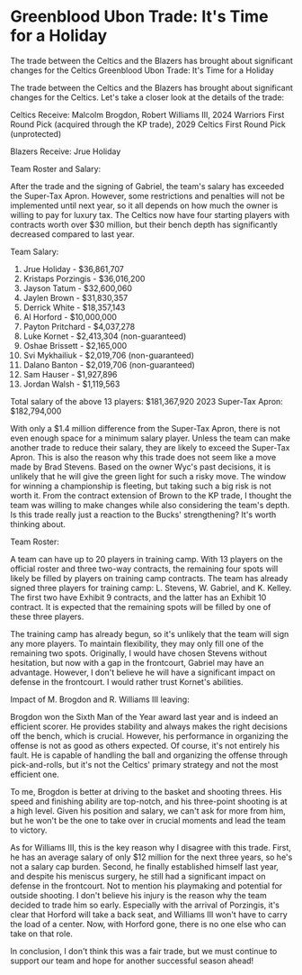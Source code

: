 #  Greenblood Ubon Trade: It's Time for a Holiday

The trade between the Celtics and the Blazers has brought about significant changes for the Celtics 
  Greenblood Ubon Trade: It's Time for a Holiday

The trade between the Celtics and the Blazers has brought about significant changes for the Celtics. Let's take a closer look at the details of the trade:

Celtics Receive: Malcolm Brogdon, Robert Williams III, 2024 Warriors First Round Pick (acquired through the KP trade), 2029 Celtics First Round Pick (unprotected)

Blazers Receive: Jrue Holiday

Team Roster and Salary:

After the trade and the signing of Gabriel, the team's salary has exceeded the Super-Tax Apron. However, some restrictions and penalties will not be implemented until next year, so it all depends on how much the owner is willing to pay for luxury tax. The Celtics now have four starting players with contracts worth over $30 million, but their bench depth has significantly decreased compared to last year.

Team Salary:
1. Jrue Holiday - $36,861,707
2. Kristaps Porzingis - $36,016,200
3. Jayson Tatum - $32,600,060
4. Jaylen Brown - $31,830,357
5. Derrick White - $18,357,143
6. Al Horford - $10,000,000
7. Payton Pritchard - $4,037,278
8. Luke Kornet - $2,413,304 (non-guaranteed)
9. Oshae Brissett - $2,165,000
10. Svi Mykhailiuk - $2,019,706 (non-guaranteed)
11. Dalano Banton - $2,019,706 (non-guaranteed)
12. Sam Hauser - $1,927,896
13. Jordan Walsh - $1,119,563

Total salary of the above 13 players: $181,367,920
2023 Super-Tax Apron: $182,794,000

With only a $1.4 million difference from the Super-Tax Apron, there is not even enough space for a minimum salary player. Unless the team can make another trade to reduce their salary, they are likely to exceed the Super-Tax Apron. This is also the reason why this trade does not seem like a move made by Brad Stevens. Based on the owner Wyc's past decisions, it is unlikely that he will give the green light for such a risky move. The window for winning a championship is fleeting, but taking such a big risk is not worth it. From the contract extension of Brown to the KP trade, I thought the team was willing to make changes while also considering the team's depth. Is this trade really just a reaction to the Bucks' strengthening? It's worth thinking about.

Team Roster:

A team can have up to 20 players in training camp. With 13 players on the official roster and three two-way contracts, the remaining four spots will likely be filled by players on training camp contracts. The team has already signed three players for training camp: L. Stevens, W. Gabriel, and K. Kelley. The first two have Exhibit 9 contracts, and the latter has an Exhibit 10 contract. It is expected that the remaining spots will be filled by one of these three players.

The training camp has already begun, so it's unlikely that the team will sign any more players. To maintain flexibility, they may only fill one of the remaining two spots. Originally, I would have chosen Stevens without hesitation, but now with a gap in the frontcourt, Gabriel may have an advantage. However, I don't believe he will have a significant impact on defense in the frontcourt. I would rather trust Kornet's abilities.

Impact of M. Brogdon and R. Williams III leaving:

Brogdon won the Sixth Man of the Year award last year and is indeed an efficient scorer. He provides stability and always makes the right decisions off the bench, which is crucial. However, his performance in organizing the offense is not as good as others expected. Of course, it's not entirely his fault. He is capable of handling the ball and organizing the offense through pick-and-rolls, but it's not the Celtics' primary strategy and not the most efficient one.

To me, Brogdon is better at driving to the basket and shooting threes. His speed and finishing ability are top-notch, and his three-point shooting is at a high level. Given his position and salary, we can't ask for more from him, but he won't be the one to take over in crucial moments and lead the team to victory.

As for Williams III, this is the key reason why I disagree with this trade. First, he has an average salary of only $12 million for the next three years, so he's not a salary cap burden. Second, he finally established himself last year, and despite his meniscus surgery, he still had a significant impact on defense in the frontcourt. Not to mention his playmaking and potential for outside shooting. I don't believe his injury is the reason why the team decided to trade him so early. Especially with the arrival of Porzingis, it's clear that Horford will take a back seat, and Williams III won't have to carry the load of a center. Now, with Horford gone, there is no one else who can take on that role.

In conclusion, I don't think this was a fair trade, but we must continue to support our team and hope for another successful season ahead! 